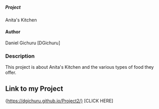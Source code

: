 ##### Project 
 Anita's Kitchen
 #### Author
  Daniel Gichuru [DGichuru]
  ### Description
   This project is about Anita's Kitchen and the various types of food they offer.
   ## Link to my Project
   {https://dgichuru.github.io/Project2/} [CLICK HERE]
   
   

